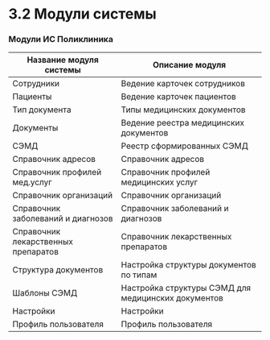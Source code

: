 # 3.2 Модули системы

### Модули ИС Поликлиника



| Название модуля системы             | Описание модуля                                     |
| ----------------------------------- | --------------------------------------------------- |
| Сотрудники                          | Ведение карточек сотрудников                        |
| Пациенты                            | Ведение карточек пациентов                          |
| Тип документа                       | Типы медицинских документов                         |
| Документы                           | Ведение реестра медицинских документов              |
| СЭМД                                | Реестр сформированных СЭМД                          |
| Справочник адресов                  | Справочник адресов                                  |
| Справочник профилей мед.услуг       | Справочник профилей медицинских услуг               |
| Справочник организаций              | Справочник организаций                              |
| Справочник заболеваний и диагнозов  | Справочник заболеваний и диагнозов                  |
| Справочник лекарственных препаратов | Справочник лекарственных препаратов                 |
| Структура документов                | Настройка структуры документов по типам             |
| Шаблоны СЭМД                        | Настройка структуры СЭМД для медицинских документов |
| Настройки                           | Настройки                                           |
| Профиль пользователя                | Профиль пользователя                                |
